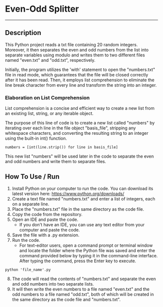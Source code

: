 # Even-Odd Splitter
***
## Description

This Python project reads a txt file containing 20 random integers. Moreover, it then separates the even and odd numbers from the list into separate variables using modulo and writes them to two different files named "even.txt" and "odd.txt", respectively.

Initially, the program utilizes the 'with' statement to open the "numbers.txt" file in read mode, which guarantees that the file will be closed correctly after it has been read. Then, it employs list comprehension to eliminate the line break character from every line and transform the string into an integer.

### Elaboration on List Comprehension

List comprehension is a concise and efficient way to create a new list from an existing list, string, or any iterable object.

The purpose of this line of code is to create a new list called "numbers" by iterating over each line in the file object "basis_file", stripping any whitespace characters, and converting the resulting string to an integer using the built-in int() function.

    
    numbers = [int(line.strip()) for line in basis_file]
   
This new list "numbers" will be used later in the code to separate the even and odd numbers and write them to separate files.

## How To Use / Run 

1. Install Python on your computer to run the code. You can download its latest version here: https://www.python.org/downloads/
2. Create a text file named "numbers.txt" and enter a list of integers, each on a separate line.
3. Place the "numbers.txt" file in the same directory as the code file.
4. Copy the code from the repository. 
5. Open an IDE and paste the code.
    + If you don't have an IDE, you can use any text editor from your computer and paste the code. 
6. Save the file with a .py extension.
7. Run the code.
    + For text-editor users, open a command prompt or terminal window and locate the folder where the Python file was saved and enter the command provided below by typing it in the command-line interface. After typing the command, press the Enter key to execute.
    
  ```
  python 'file_name'.py
  ```
8. The code will read the contents of "numbers.txt" and separate the even and odd numbers into two separate lists.
9. It will then write the even numbers to a file named "even.txt" and the odd numbers to a file named "odd.txt", both of which will be created in the same directory as the code file and "numbers.txt".
